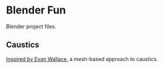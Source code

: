 # Blender Fun
Blender project files.

## Caustics
[Inspired by Evan Wallace](https://medium.com/@evanwallace/rendering-realtime-caustics-in-webgl-2a99a29a0b2c), a mesh-based approach to caustics.
